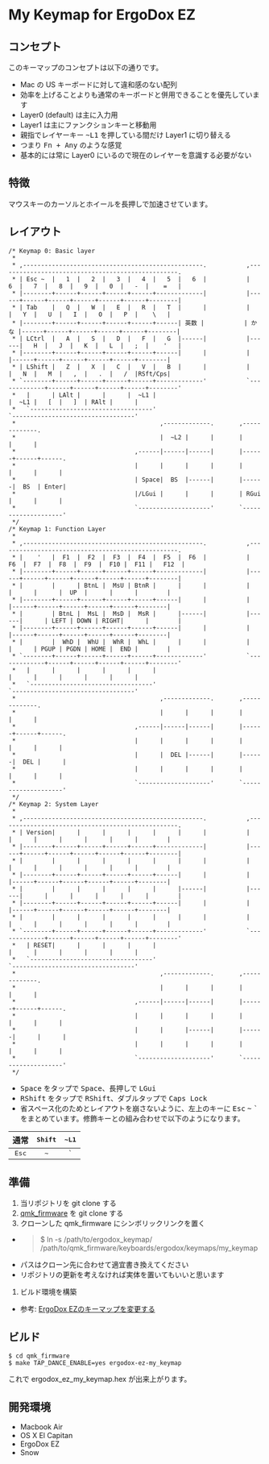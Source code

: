 # My Keymap for ErgoDox EZ

## コンセプト

このキーマップのコンセプトは以下の通りです。

* Mac の US キーボードに対して違和感のない配列
 * 効率を上げることよりも通常のキーボードと併用できることを優先しています
* Layer0 (default) は主に入力用
* Layer1 は主にファンクションキーと移動用
* 親指でレイヤーキー <kbd>~L1</kbd> を押している間だけ Layer1 に切り替える
 * つまり <kbd><kbd>Fn</kbd> + <kbd>Any</kbd></kbd> のような感覚
 * 基本的には常に Layer0 にいるので現在のレイヤーを意識する必要がない


## 特徴

マウスキーのカーソルとホイールを長押しで加速させています。


## レイアウト
```
/* Keymap 0: Basic layer
 *
 * ,--------------------------------------------------.           ,--------------------------------------------------.
 * | Esc ~  |   1  |   2  |   3  |   4  |   5  |   6  |           |   6  |   7  |   8  |   9  |   0  |   -  |    =   |
 * |--------+------+------+------+------+-------------|           |------+------+------+------+------+------+--------|
 * | Tab    |   Q  |   W  |   E  |   R  |   T  |      |           |      |   Y  |   U  |   I  |   O  |   P  |    \   |
 * |--------+------+------+------+------+------| 英数 |           | かな |------+------+------+------+------+--------|
 * | LCtrl  |   A  |   S  |   D  |   F  |   G  |------|           |------|   H  |   J  |   K  |   L  |   ;  |    '   |
 * |--------+------+------+------+------+------|      |           |      |------+------+------+------+------+--------|
 * | LShift |   Z  |   X  |   C  |   V  |   B  |      |           |      |   N  |   M  |   ,  |   .  |   /  |RSft/Cps|
 * `--------+------+------+------+------+-------------'           `-------------+------+------+------+------+--------'
 *   |      | LAlt |      |      |  ~L1 |                                       |  ~L1 |   [  |   ]  | RAlt |      |
 *   `----------------------------------'                                       `----------------------------------'
 *                                        ,-------------.       ,-------------.
 *                                        |  ~L2 |      |       |      |      |
 *                                 ,------|------|------|       |------+------+------.
 *                                 |      |      |      |       |      |      |      |
 *                                 | Space|  BS  |------|       |------|  BS  | Enter|
 *                                 |/LGui |      |      |       | RGui |      |      |
 *                                 `--------------------'       `--------------------'
 */
/* Keymap 1: Function Layer
 *
 * ,--------------------------------------------------.           ,--------------------------------------------------.
 * |    '   |  F1  |  F2  |  F3  |  F4  |  F5  |  F6  |           |  F6  |  F7  |  F8  |  F9  |  F10 |  F11 |   F12  |
 * |--------+------+------+------+------+-------------|           |------+------+------+------+------+------+--------|
 * |        |      | BtnL |  MsU | BtnR |      |      |           |      |      |      |  UP  |      |      |        |
 * |--------+------+------+------+------+------|      |           |      |------+------+------+------+------+--------|
 * |        | BtnL |  MsL |  MsD |  MsR |      |------|           |------|      | LEFT | DOWN | RIGHT|      |        |
 * |--------+------+------+------+------+------|      |           |      |------+------+------+------+------+--------|
 * |        |  WhD |  WhU |  WhR |  WhL |      |      |           |      |      | PGUP | PGDN | HOME |  END |        |
 * `--------+------+------+------+------+-------------'           `-------------+------+------+------+------+--------'
 *   |      |      |      |      |      |                                       |      |      |      |      |      |
 *   `----------------------------------'                                       `----------------------------------'
 *                                        ,-------------.       ,-------------.
 *                                        |      |      |       |      |      |
 *                                 ,------|------|------|       |------+------+------.
 *                                 |      |      |      |       |      |      |      |
 *                                 |      |  DEL |------|       |------|  DEL |      |
 *                                 |      |      |      |       |      |      |      |
 *                                 `--------------------'       `--------------------'
 */
/* Keymap 2: System Layer
 *
 * ,--------------------------------------------------.           ,--------------------------------------------------.
 * | Version|      |      |      |      |      |      |           |      |      |      |      |      |      |        |
 * |--------+------+------+------+------+-------------|           |------+------+------+------+------+------+--------|
 * |        |      |      |      |      |      |      |           |      |      |      |      |      |      |        |
 * |--------+------+------+------+------+------|      |           |      |------+------+------+------+------+--------|
 * |        |      |      |      |      |      |------|           |------|      |      |      |      |      |        |
 * |--------+------+------+------+------+------|      |           |      |------+------+------+------+------+--------|
 * |        |      |      |      |      |      |      |           |      |      |      |      |      |      |        |
 * `--------+------+------+------+------+-------------'           `-------------+------+------+------+------+--------'
 *   | RESET|      |      |      |      |                                       |      |      |      |      |      |
 *   `----------------------------------'                                       `----------------------------------'
 *                                        ,-------------.       ,-------------.
 *                                        |      |      |       |      |      |
 *                                 ,------|------|------|       |------+------+------.
 *                                 |      |      |      |       |      |      |      |
 *                                 |      |      |------|       |------|      |      |
 *                                 |      |      |      |       |      |      |      |
 *                                 `--------------------'       `--------------------'
 */
```

* <kbd>Space</kbd> をタップで <kbd>Space</kbd>、長押しで <kbd>LGui</kbd>
* <kbd>RShift</kbd> をタップで <kbd>RShift</kbd>、ダブルタップで <kbd>Caps Lock</kbd>
* 省スペース化のためとレイアウトを崩さないように、左上のキーに <kbd>Esc</kbd> <kbd>~</kbd> <kbd>\`</kbd> をまとめています。修飾キーとの組み合わせで以下のようになります。

| 通常 | <kbd>Shift</kbd> | <kbd>~L1</kbd> |
|:-:|:-:|:-:|
| <kbd>Esc</kbd> | <kbd>~</kbd> | <kbd>\`</kbd> |


## 準備

1. 当リポジトリを git clone する
1. [qmk_firmware](https://github.com/jackhumbert/qmk_firmware) を git clone する
1. クローンした qmk_firmware にシンボリックリンクを置く
 * >$ ln -s /path/to/ergodox_keymap/ /path/to/qmk_firmware/keyboards/ergodox/keymaps/my_keymap
 * パスはクローン先に合わせて適宜書き換えてください
 * リポジトリの更新を考えなければ実体を置いてもいいと思います
1. ビルド環境を構築
 * 参考: [ErgoDox EZのキーマップを変更する](http://qiita.com/ReSTARTR/items/f84f8f3c4c51c876cb2f)


## ビルド

```
$ cd qmk_firmware
$ make TAP_DANCE_ENABLE=yes ergodox-ez-my_keymap
```

これで ergodox_ez_my_keymap.hex が出来上がります。


## 開発環境
* Macbook Air
 * OS X El Capitan
* ErgoDox EZ
 * Snow





